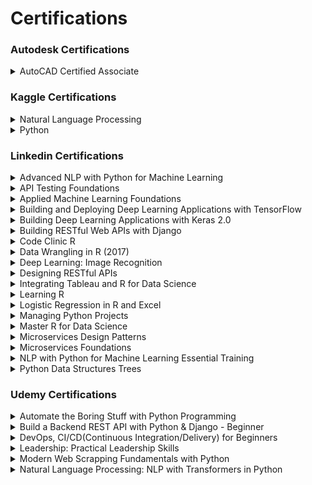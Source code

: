 # Certifications

### Autodesk Certifications

<details>
<summary>   AutoCAD Certified Associate  </summary>
<br/>
 
![image](https://user-images.githubusercontent.com/11299574/135727471-e1bd50a4-dbe4-463f-becb-46748c88a458.png)
 
---
</details>



### Kaggle Certifications

<details>
<summary>  Natural Language Processing  </summary>
<br/>
 
![Kaggle - Natural Language Processing](https://user-images.githubusercontent.com/11299574/136995231-1e24c062-6a2f-4a5a-a6b6-0720777d905f.png)
 
---
</details>

<details>
<summary> Python </summary>
<br/>
 
![Kaggle - Python](https://user-images.githubusercontent.com/11299574/136995500-be71221f-550d-4fe1-82dd-562be21fa009.png)

---
</details>



### Linkedin Certifications

<details>
<summary>  Advanced NLP with Python for Machine Learning  </summary>
<br/>
 
![image](https://user-images.githubusercontent.com/11299574/135727558-1d16e040-e7a7-4255-9711-1676e34755e7.png)
 
---
</details>


<details>
<summary>  API Testing Foundations  </summary>
<br/>
 
![image](https://user-images.githubusercontent.com/11299574/135727641-405ba402-1297-4570-897e-03ec7cf2088b.png)
 
---
</details>

<details>
<summary>  Applied Machine Learning Foundations  </summary>
<br/>
 
![image](https://user-images.githubusercontent.com/11299574/135727660-a42630bf-e6e4-4e86-ae08-39b5a2a0f104.png)
 
---
</details>

<details>
<summary>  Building and Deploying Deep Learning Applications with TensorFlow  </summary>
<br/>
 
![image](https://user-images.githubusercontent.com/11299574/135727678-2c1d31b9-f69d-48d0-91f0-a22ab6c89e4a.png)
 
---
</details>

<details>
<summary>  Building Deep Learning Applications with Keras 2.0  </summary>
<br/>
 
![image](https://user-images.githubusercontent.com/11299574/135727717-342b46bb-f1ab-42a8-955e-b3e2fb3c7abb.png)
 
---
</details>

<details>
<summary>  Building RESTful Web APIs with Django  </summary>
<br/>
 
![image](https://user-images.githubusercontent.com/11299574/135727753-608a5488-c332-479c-be71-59cbcc19a706.png)
 
---
</details>

<details>
<summary>  Code Clinic R  </summary>
<br/>
 
![image](https://user-images.githubusercontent.com/11299574/141690579-6c534e31-44d2-4a58-b85e-6cd088996e19.png)
 
---
</details>

<details>
<summary>  Data Wrangling in R (2017)  </summary>
<br/>
 
![image](https://user-images.githubusercontent.com/11299574/141690620-5c502726-e6a7-4006-be7e-31032e51d157.png)
 
---
</details>

<details>
<summary> Deep Learning: Image Recognition </summary>
<br/>
 
![image](https://user-images.githubusercontent.com/11299574/141690653-53cdc9be-f0d6-4406-b9c4-15891c83536f.png)
 
---
</details>

<details>
<summary> Designing RESTful APIs </summary>
<br/>
 
![image](https://user-images.githubusercontent.com/11299574/141690685-d12079f4-5de3-492e-a822-1534ad615936.png)
 
---
</details>

<details>
<summary> Integrating Tableau and R for Data Science </summary>
<br/>
 
![image](https://user-images.githubusercontent.com/11299574/141690731-e55aa75b-8040-4efe-8317-6dc5829a36ce.png)
 
---
</details>

<details>
<summary> Learning R </summary>
<br/>
 
![image](https://user-images.githubusercontent.com/11299574/141690760-4cbc7d51-fc89-4f4d-ab24-68ac7ce892f4.png)
 
---
</details>

<details>
<summary> Logistic Regression in R and Excel </summary>
<br/>
 
![image](https://user-images.githubusercontent.com/11299574/141690893-31bd4bcf-2967-41b0-b240-5a51613c22f7.png)
 
---
</details>

<details>
<summary> Managing Python Projects </summary>
<br/>
 
![image](https://user-images.githubusercontent.com/11299574/141690925-12dd6602-48d1-419e-b658-e3ddbe445223.png)
 
---
</details>

<details>
<summary> Master R for Data Science </summary>
<br/>
 
![image](https://user-images.githubusercontent.com/11299574/141690974-195f4500-2421-4e62-8efc-00301ce73c91.png)
 
---
</details>

<details>
<summary> Microservices Design Patterns </summary>
<br/>
 
![image](https://user-images.githubusercontent.com/11299574/141691034-ebccfaa1-965b-4d4c-a549-58fd347b4ba1.png)
 
---
</details>

<details>
<summary> Microservices Foundations </summary>
<br/>
 
![image](https://user-images.githubusercontent.com/11299574/141691083-bba43d83-c53b-4708-ad83-662fa192f91d.png)
 
---
</details>

<details>
<summary> NLP with Python for Machine Learning Essential Training </summary>
<br/>
 
![image](https://user-images.githubusercontent.com/11299574/141691109-7724a72a-ba2a-4526-8f9b-4f62a6998791.png)
 
---
</details>

<details>
<summary> Python Data Structures Trees </summary>
<br/>
 
![image](https://user-images.githubusercontent.com/11299574/141691149-2ffd003b-82e6-4eb4-a096-98a2c3920e48.png)
 
---
</details>

### Udemy Certifications

<details>
<summary> Automate the Boring Stuff with Python Programming  </summary>
<br/>
 
![image](https://user-images.githubusercontent.com/11299574/136995909-407877ca-9818-4ecf-9ad3-d308d21c11fb.png)
 
---
</details>

<details>
<summary> Build a Backend REST API with Python & Django - Beginner  </summary>
<br/>
 
![image](https://user-images.githubusercontent.com/11299574/136995971-343437d2-8aaa-4c0d-b68d-c3084b5e9530.png)
 
---
</details>

<details>
<summary> DevOps, CI/CD(Continuous Integration/Delivery) for Beginners  </summary>
<br/>
 
![image](https://user-images.githubusercontent.com/11299574/136996280-83a02f5e-eac5-494d-abf9-4b739583bfee.png)
 
---
</details>

<details>
<summary> Leadership: Practical Leadership Skills </summary>
<br/>
 
![image](https://user-images.githubusercontent.com/11299574/136996408-0c2f1e9b-2b80-434b-ad38-e18afd405298.png)
 
---
</details>

<details>
<summary> Modern Web Scrapping Fundamentals with Python </summary>
<br/>
 
![image](https://user-images.githubusercontent.com/11299574/136996668-828cb936-8bbf-4141-b78b-55f8d1667fa2.png)
 
---
</details>

<details>
<summary> Natural Language Processing: NLP with Transformers in Python </summary>
<br/>
 
![image](https://user-images.githubusercontent.com/11299574/136996950-bfdf8482-aaa8-4e8e-adac-9b9abf13ca5c.png)
 
---
</details>


